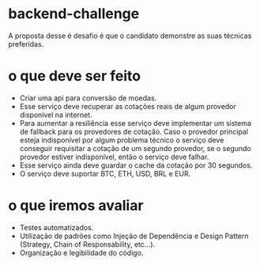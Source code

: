 # backend-challenge

A proposta desse é desafio é que o candidato demonstre as suas técnicas preferidas.

# o que deve ser feito

- Criar uma api para conversão de moedas.
- Esse serviço deve recuperar as cotações reais de algum provedor disponível na internet.
- Para aumentar a resiliência esse serviço deve implementar um sistema de fallback para os provedores de cotação. Caso o provedor principal esteja indisponível por algum problema técnico o serviço deve conseguir requisitar a cotação de um segundo provedor, se o segundo provedor estiver indisponível, então o serviço deve falhar.
- Esse serviço ainda deve guardar o cache da cotação por 30 segundos.
- O serviço deve suportar BTC, ETH, USD, BRL e EUR.

# o que iremos avaliar

- Testes automatizados.
- Utilização de padrões como Injeção de Dependência e Design Pattern (Strategy, Chain of Responsability, etc...).
- Organização e legibilidade do código.
